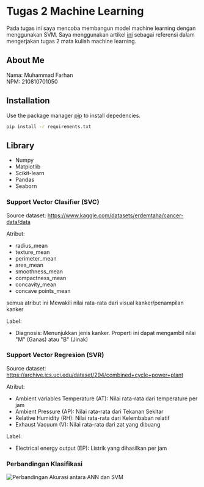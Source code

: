 # Tugas 2 Machine Learning

Pada tugas ini saya mencoba membangun model machine learning dengan menggunakan SVM. Saya menggunakan artikel [ini](https://medium.com/@youness.habach/support-vector-machines-svm-explanation-mini-project-9d4b4962be52) sebagai referensi dalam mengerjakan tugas 2 mata kuliah machine learning. 

## About Me
Nama: Muhammad Farhan                                                                         
NPM: 210810701050

## Installation

Use the package manager [pip](https://pip.pypa.io/en/stable/) to install depedencies.

```bash
pip install -r requirements.txt
```

## Library
* Numpy
* Matplotlib
* Scikit-learn
* Pandas
* Seaborn


### Support Vector Clasifier (SVC)
Source dataset: https://www.kaggle.com/datasets/erdemtaha/cancer-data/data

Atribut:
* radius_mean
* texture_mean
* perimeter_mean
* area_mean 
* smoothness_mean
* compactness_mean 
* concavity_mean
* concave points_mean

semua atribut ini Mewakili nilai rata-rata dari visual kanker/penampilan kanker

Label:
* Diagnosis: Menunjukkan jenis kanker. Properti ini dapat mengambil nilai "M" (Ganas) atau "B" (Jinak)


### Support Vector Regresion (SVR)

Source dataset: https://archive.ics.uci.edu/dataset/294/combined+cycle+power+plant

Atribut:
* Ambient variables Temperature (AT): Nilai rata-rata dari temperature per jam
* Ambient Pressure (AP): Nilai rata-rata dari Tekanan Sekitar
* Relative Humidity (RH): Nilai rata-rata dari Kelembaban relatif
* Exhaust Vacuum (V): Nilai rata-rata dari zat yang dibuang

Label:
* Electrical energy output (EP): Listrik yang dihasilkan per jam 

### Perbandingan Klasifikasi
![Perbandingan Akurasi antara ANN dan SVM](/dataset/image.jpg)







